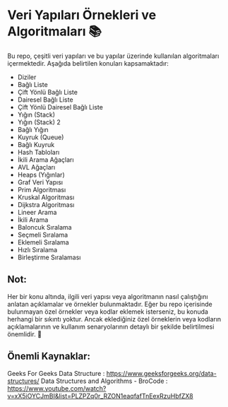 # Veri Yapıları Örnekleri ve Algoritmaları 📚
Bu repo, çeşitli veri yapıları ve bu yapılar üzerinde kullanılan algoritmaları içermektedir. Aşağıda belirtilen konuları kapsamaktadır:
- Diziler
- Bağlı Liste
- Çift Yönlü Bağlı Liste
- Dairesel Bağlı Liste
- Çift Yönlü Dairesel Bağlı Liste
- Yığın (Stack)
- Yığın (Stack) 2
- Bağlı Yığın
- Kuyruk (Queue)
- Bağlı Kuyruk
- Hash Tabloları
- İkili Arama Ağaçları
- AVL Ağaçları
- Heaps (Yığınlar)
- Graf Veri Yapısı
- Prim Algoritması
- Kruskal Algoritması
- Dijkstra Algoritması
- Lineer Arama
- İkili Arama
- Baloncuk Sıralama
- Seçmeli Sıralama
- Eklemeli Sıralama
- Hızlı Sıralama
- Birleştirme Sıralaması
## Not:
Her bir konu altında, ilgili veri yapısı veya algoritmanın nasıl çalıştığını anlatan açıklamalar ve örnekler bulunmaktadır. Eğer bu repo içerisinde bulunmayan özel örnekler veya kodlar eklemek isterseniz, bu konuda herhangi bir sıkıntı yoktur. Ancak eklediğiniz özel örneklerin veya kodların açıklamalarının ve kullanım senaryolarının detaylı bir şekilde belirtilmesi önemlidir. 🚀
## Önemli Kaynaklar:
  Geeks For Geeks Data Structure : https://www.geeksforgeeks.org/data-structures/
  Data Structures and Algorithms - BroCode : https://www.youtube.com/watch?v=xX5iOYCJmBI&list=PLZPZq0r_RZON1eaqfafTnEexRzuHbfZX8
